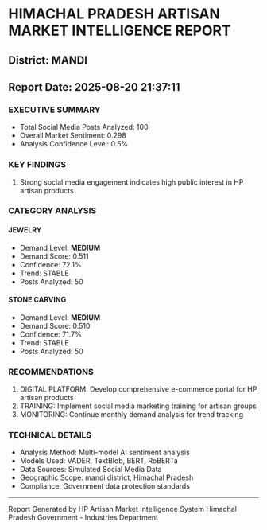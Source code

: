 # HIMACHAL PRADESH ARTISAN MARKET INTELLIGENCE REPORT
## District: MANDI
## Report Date: 2025-08-20 21:37:11

### EXECUTIVE SUMMARY
- Total Social Media Posts Analyzed: 100
- Overall Market Sentiment: 0.298
- Analysis Confidence Level: 0.5%

### KEY FINDINGS
1. Strong social media engagement indicates high public interest in HP artisan products

### CATEGORY ANALYSIS

#### JEWELRY
- Demand Level: **MEDIUM**
- Demand Score: 0.511
- Confidence: 72.1%
- Trend: STABLE
- Posts Analyzed: 50

#### STONE CARVING
- Demand Level: **MEDIUM**
- Demand Score: 0.510
- Confidence: 71.7%
- Trend: STABLE
- Posts Analyzed: 50

### RECOMMENDATIONS
1. DIGITAL PLATFORM: Develop comprehensive e-commerce portal for HP artisan products
2. TRAINING: Implement social media marketing training for artisan groups
3. MONITORING: Continue monthly demand analysis for trend tracking

### TECHNICAL DETAILS
- Analysis Method: Multi-model AI sentiment analysis
- Models Used: VADER, TextBlob, BERT, RoBERTa
- Data Sources: Simulated Social Media Data
- Geographic Scope: mandi district, Himachal Pradesh
- Compliance: Government data protection standards

---
Report Generated by HP Artisan Market Intelligence System
Himachal Pradesh Government - Industries Department
